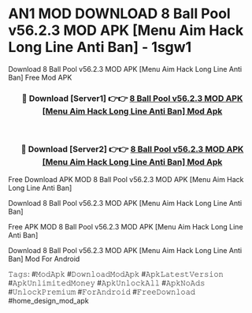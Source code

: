 # AN1 MOD DOWNLOAD 8 Ball Pool v56.2.3 MOD APK [Menu Aim Hack Long Line Anti Ban] - 1sgw1
Download 8 Ball Pool v56.2.3 MOD APK [Menu Aim Hack Long Line Anti Ban] Free Mod APK

<div align="center">
<h3>🔴 Download [Server1] 👉👉 <a href="https://apk-comot.site?title=8_Ball_Pool_v56.2.3_MOD_APK_[Menu_Aim_Hack_Long_Line_Anti_Ban]">8 Ball Pool v56.2.3 MOD APK [Menu Aim Hack Long Line Anti Ban] Mod Apk</a></h3><br>

<h3>🔴 Download [Server2] 👉👉 <a href="https://apk-comot.site?title=8_Ball_Pool_v56.2.3_MOD_APK_[Menu_Aim_Hack_Long_Line_Anti_Ban]">8 Ball Pool v56.2.3 MOD APK [Menu Aim Hack Long Line Anti Ban] Mod Apk</a></h3>
</div>


Free Download APK MOD 8 Ball Pool v56.2.3 MOD APK [Menu Aim Hack Long Line Anti Ban]

Download 8 Ball Pool v56.2.3 MOD APK [Menu Aim Hack Long Line Anti Ban] 

Free APK MOD 8 Ball Pool v56.2.3 MOD APK [Menu Aim Hack Long Line Anti Ban] 

Download 8 Ball Pool v56.2.3 MOD APK [Menu Aim Hack Long Line Anti Ban] Mod For Android

𝚃𝚊𝚐𝚜: #𝙼𝚘𝚍𝙰𝚙𝚔 #𝙳𝚘𝚠𝚗𝚕𝚘𝚊𝚍𝙼𝚘𝚍𝙰𝚙𝚔 #𝙰𝚙𝚔𝙻𝚊𝚝𝚎𝚜𝚝𝚅𝚎𝚛𝚜𝚒𝚘𝚗 #𝙰𝚙𝚔𝚄𝚗𝚕𝚒𝚖𝚒𝚝𝚎𝚍𝙼𝚘𝚗𝚎𝚢 #𝙰𝚙𝚔𝚄𝚗𝚕𝚘𝚌𝚔𝙰𝚕𝚕 #𝙰𝚙𝚔𝙽𝚘𝙰𝚍𝚜 #𝚄𝚗𝚕𝚘𝚌𝚔𝙿𝚛𝚎𝚖𝚒𝚞𝚖 #𝙵𝚘𝚛𝙰𝚗𝚍𝚛𝚘𝚒𝚍 #𝙵𝚛𝚎𝚎𝙳𝚘𝚠𝚗𝚕𝚘𝚊𝚍 #home_design_mod_apk